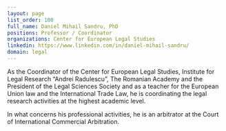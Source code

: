 ```yaml
---
layout: page
list_order: 100
full_name: Daniel Mihail Sandru, PhD
positions: Professor / Coordinator
organizations: Center for European Legal Studies
linkedin: https://www.linkedin.com/in/daniel-mihail-sandru/
domain: legal
---
```

As the Coordinator of the Center for European Legal Studies, Institute for Legal Research “Andrei Radulescu”, The Romanian Academy and the President of the Legal Sciences Society and as a teacher for the European Union law and the International Trade Law, he is coordinating the legal research activities at the highest academic level.

In what concerns his professional activities, he is an arbitrator at the Court of International Commercial Arbitration.
